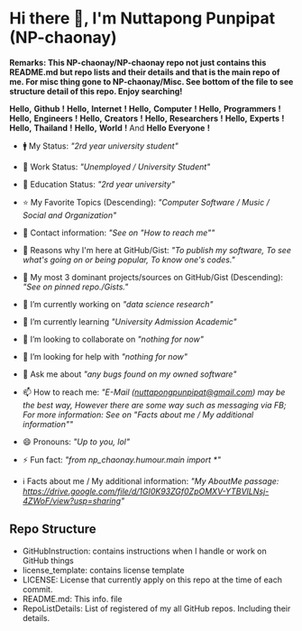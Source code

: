 # Hi there 👋, I'm Nuttapong Punpipat (NP-chaonay)
**Remarks: This NP-chaonay/NP-chaonay repo not just contains this README.md but repo lists and their details and that is the main repo of me. For misc thing gone to NP-chaonay/Misc. See bottom of the file to see structure detail of this repo. Enjoy searching!**

<!--
**NP-chaonay/NP-chaonay** is a ✨ _special_ ✨ repository because its `README.md` (this file) appears on your GitHub profile.

Here are some ideas to get you started:

- 🔭 I’m currently working on ...
- 🌱 I’m currently learning ...
- 👯 I’m looking to collaborate on ...
- 🤔 I’m looking for help with ...
- 💬 Ask me about ...
- 📫 How to reach me: ...
- 😄 Pronouns: ...
- ⚡ Fun fact: ...
-->

__Hello,__ __Github__ __!__
__Hello,__ __Internet__ __!__
__Hello,__ __Computer__ __!__
__Hello,__ __Programmers__ __!__
__Hello,__ __Engineers__ __!__
__Hello,__ __Creators__ __!__
__Hello,__ __Researchers__ __!__
__Hello,__ __Experts__ __!__
__Hello,__ __Thailand__ __!__
__Hello,__ __World__ __!__
And __Hello__ __Everyone__ __!__

- 🚹️ My Status: _"2rd year university student"_
- 🏢️ Work Status: _"Unemployed / University Student"_
- 🏫️ Education Status: _"2rd year university"_
- ⭐️ My Favorite Topics (Descending): _"Computer Software / Music / Social and Organization"_
- 📲️ Contact information: _"See on "How to reach me""_

- 💭️ Reasons why I'm here at GitHub/Gist: _"To publish my software, To see what's going on or being popular, To know one's codes."_
- 💾 My most 3 dominant projects/sources on GitHub/Gist (Descending): _"See on pinned repo./Gists."_

- 🔭 I’m currently working on _"data science research"_
- 🌱 I’m currently learning _"University Admission Academic"_
- 👯 I’m looking to collaborate on _"nothing for now"_
- 🤔 I’m looking for help with _"nothing for now"_
- 💬 Ask me about _"any bugs found on my owned software"_
- 📫 How to reach me: _"E-Mail (nuttapongpunpipat@gmail.com) may be the best way, However there are some way such as messaging via FB; For more information: See on "Facts about me / My additional information""_
- 😄 Pronouns: _"Up to you, lol"_
- ⚡ Fun fact: _"from np_chaonay.humour.main import *"_

- ℹ️ Facts about me / My additional information: _"My AboutMe passage: https://drive.google.com/file/d/1GI0K93ZGf0ZpOMXV-YTBVILNsj-4ZWoF/view?usp=sharing"_

## Repo Structure
- GitHubInstruction: contains instructions when I handle or work on GitHub things
- license_template: contains license template
- LICENSE: License that currently apply on this repo at the time of each commit.
- README.md: This info. file
- RepoListDetails: List of registered of my all GitHub repos. Including their details. 
